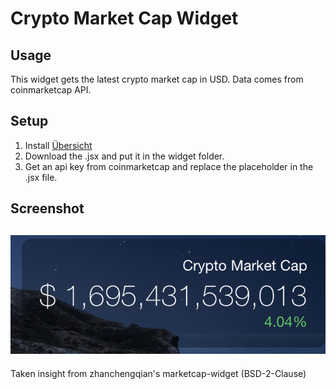 # Crypto Market Cap Widget 

## Usage
This widget gets the latest crypto market cap in USD. Data comes from coinmarketcap API.

## Setup
1. Install [Übersicht](http://tracesof.net/uebersicht/)
2. Download the .jsx and put it in the widget folder.
3. Get an api key from coinmarketcap and replace the placeholder in the .jsx file.

## Screenshot
![screenshot](https://github.com/manyan-chan/CryptoMarketCap/blob/main/screenshot.png)
---
Taken insight from zhanchengqian's marketcap-widget (BSD-2-Clause)
